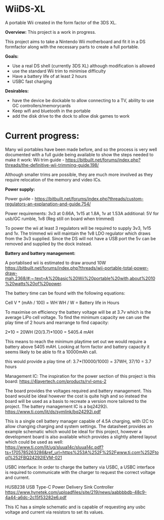 # WiiDS-XL
A portable Wii created in the form factor of the 3DS XL.

**Overview:**
This project is a work in progress.

This project aims to take a Nintendo Wii motherboard and fit it in a DS formfactor along with the necessary parts to create a full portable.

**Goals:**
- Use a real DS shell (currently 3DS XL) although modification is allowed
- use the standard Wii trim to minimise difficulty
- Have a battery life of at least 2 hours
- USBC fast charging

**Desirables:**
- have the device be dockable to allow connecting to a TV, ability to use GC controllers/memorycards
- Keep wifi and bluetooth in the portable
- add the disk drive to the dock to allow disk games to work
  
# Current progress:

Many wii portables have been made before, and so the process is very well documented with a full guide being available to show the steps needed to make it work:
Wii trim guide - https://bitbuilt.net/forums/index.php?threads/the-definitive-wii-trimming-guide.198/ 

Although smaller trims are possible, they are much more involved as they require relocation of the memory and video ICs.

**Power supply:**

Power guide - https://bitbuilt.net/forums/index.php?threads/custom-regulators-an-explanation-and-guide.754/ 

Power requirements: 3v3 at 0.66A, 1v15 at 1.8A, 1v at 1.53A
additional: 5V for usb/GC rumble, 1v8 (Reg still on board when trimmed)

To power the wii at least 3 regulators will be required to supply 3v3, 1v15 and 1v. The trimmed wii will maintain the 1v8 LDO regulator which draws from the 3v3 supplied. 
Since the DS will not have a USB port the 5v can be removed and supplied by the dock instead.

**Battery and battery management:**

A portablised wii is estimated to draw around 10W
https://bitbuilt.net/forums/index.php?threads/wii-portable-total-power-draw-mah.2368/#:~:text=A%20basic%20Wii%20portable%20with,about%2010%20watts%20of%20power.

The battery time can be found with the following equations:

Cell V * (mAh / 100) = WH
WH / W = Battery life in Hours

To maximise on efficiency the battery voltage will be at 3.7v which is the average LiPo cell voltage.
To find the minimum capacity we can use the play time of 2 hours and rearrange to find capacity:

2*10 = 20WH
(20/3.7)*1000 = 5405.4 mAH

This means to reach the minimum playtime set out we would require a battery above 5405 mAH. 
Looking at form factor and battery capacity it seems likely to be able to fit a 10000mAh call.

this would provide a play time of:
3.7*(10000/1000) = 37WH, 37/10 = 3.7 hours

Management IC:
The inspiration for the power section of this project is this board:
https://4layertech.com/products/rvl-pms-2

The board provides the voltages required and battery management. This board would be ideal however the cost is quite high and so instead the board will be used as a basis to recreate a version more tailored to the project.
The battery management IC is a bq24292i.
https://www.ti.com/lit/ds/symlink/bq24292i.pdf 

This is a single cell battery manager capable of 4.5A charging, with I2C to allow changing charging and system settings.
The datasheet provides an example schematic which would be ideal for this project, however a development board is also available which provides a slightly altered layout which could be used as well:
https://www.ti.com/lit/ug/sluua14c/sluua14c.pdf?ts=1705785263286&ref_url=https%253A%252F%252Fwww.ti.com%252Ftool%252FBQ24292IEVM-021

USBC interface:
In order to charge the battery via USBC, a USBC interface is required to communicate with the charger to request the correct voltage and current.

HUSB238 USB Type-C Power Delivery Sink Controller
https://www.hynetek.com/uploadfiles/site/219/news/aabbbbdb-48c9-4a44-a6dc-2c15f53282e6.pdf

This IC has a simple schematic and is capable of requesting any usbc voltage and current via resistors to set its values.


